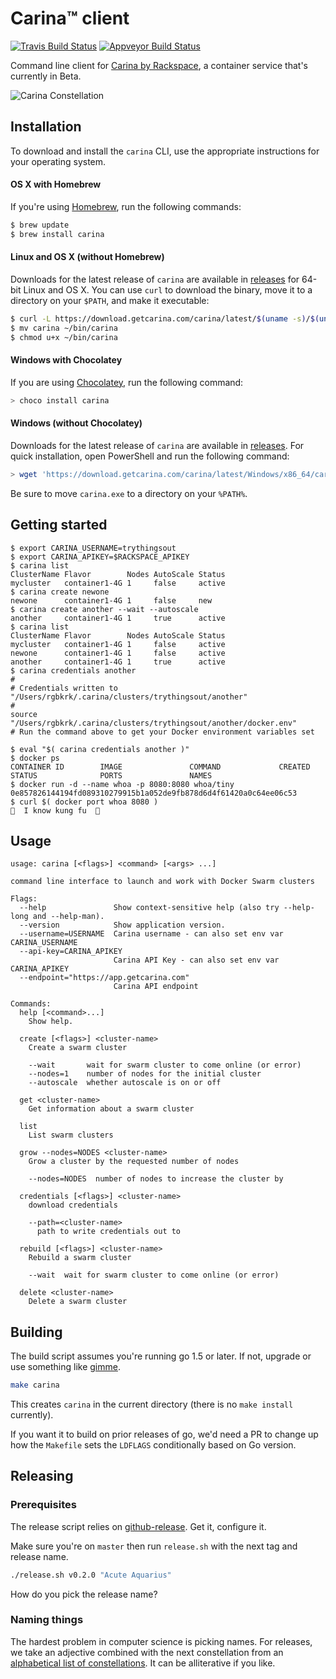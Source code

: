 # Carina™ client

[![Travis Build Status](https://travis-ci.org/getcarina/carina.svg)](https://travis-ci.org/getcarina/carina)
[![Appveyor Build Status](https://ci.appveyor.com/api/projects/status/8qjckvi0cvfgf1qr?svg=true)](https://ci.appveyor.com/project/rgbkrk/carina)

Command line client for [Carina by Rackspace](https://getcarina.com), a container service that's currently in Beta.

![Carina Constellation](https://cloud.githubusercontent.com/assets/836375/10503963/e5bcca8c-72c0-11e5-8e14-2c1697297d7e.png)

## Installation

To download and install the `carina` CLI, use the appropriate instructions for your operating system.

#### OS X with Homebrew

If you're using [Homebrew](http://brew.sh/), run the following commands:

```bash
$ brew update
$ brew install carina
```

#### Linux and OS X (without Homebrew)

Downloads for the latest release of `carina` are available in [releases](https://github.com/getcarina/carina/releases/latest) for 64-bit Linux and OS X. You can use `curl` to download the binary, move it to a directory on your `$PATH`, and make it executable:

```bash
$ curl -L https://download.getcarina.com/carina/latest/$(uname -s)/$(uname -m)/carina -o carina
$ mv carina ~/bin/carina
$ chmod u+x ~/bin/carina
```

#### Windows with Chocolatey

If you are using [Chocolatey](http://chocolatey.org/), run the following command:

```powershell
> choco install carina
```

#### Windows (without Chocolatey)

Downloads for the latest release of `carina` are available in [releases](https://github.com/getcarina/carina/releases/latest). For quick installation, open PowerShell and run the following command:

```powershell
> wget 'https://download.getcarina.com/carina/latest/Windows/x86_64/carina.exe' -OutFile carina.exe
```

Be sure to move `carina.exe` to a directory on your `%PATH%`.

## Getting started

```
$ export CARINA_USERNAME=trythingsout
$ export CARINA_APIKEY=$RACKSPACE_APIKEY
$ carina list
ClusterName Flavor        Nodes AutoScale Status
mycluster   container1-4G 1     false     active
$ carina create newone
newone      container1-4G 1     false     new
$ carina create another --wait --autoscale
another     container1-4G 1     true      active
$ carina list
ClusterName Flavor        Nodes AutoScale Status
mycluster   container1-4G 1     false     active
newone      container1-4G 1     false     active
another     container1-4G 1     true      active
$ carina credentials another
#
# Credentials written to "/Users/rgbkrk/.carina/clusters/trythingsout/another"
#
source "/Users/rgbkrk/.carina/clusters/trythingsout/another/docker.env"
# Run the command above to get your Docker environment variables set

$ eval "$( carina credentials another )"
$ docker ps
CONTAINER ID        IMAGE               COMMAND             CREATED             STATUS              PORTS               NAMES
$ docker run -d --name whoa -p 8080:8080 whoa/tiny
0e857826144194fd089310279915b1a052de9fb878d6d4f61420a0c64ee06c53
$ curl $( docker port whoa 8080 )
👊  I know kung fu  👊
```


## Usage

```
usage: carina [<flags>] <command> [<args> ...]

command line interface to launch and work with Docker Swarm clusters

Flags:
  --help               Show context-sensitive help (also try --help-long and --help-man).
  --version            Show application version.
  --username=USERNAME  Carina username - can also set env var CARINA_USERNAME
  --api-key=CARINA_APIKEY
                       Carina API Key - can also set env var CARINA_APIKEY
  --endpoint="https://app.getcarina.com"
                       Carina API endpoint

Commands:
  help [<command>...]
    Show help.

  create [<flags>] <cluster-name>
    Create a swarm cluster

    --wait       wait for swarm cluster to come online (or error)
    --nodes=1    number of nodes for the initial cluster
    --autoscale  whether autoscale is on or off

  get <cluster-name>
    Get information about a swarm cluster

  list
    List swarm clusters

  grow --nodes=NODES <cluster-name>
    Grow a cluster by the requested number of nodes

    --nodes=NODES  number of nodes to increase the cluster by

  credentials [<flags>] <cluster-name>
    download credentials

    --path=<cluster-name>
      path to write credentials out to

  rebuild [<flags>] <cluster-name>
    Rebuild a swarm cluster

    --wait  wait for swarm cluster to come online (or error)

  delete <cluster-name>
    Delete a swarm cluster
```

## Building

The build script assumes you're running go 1.5 or later. If not, upgrade or use
something like [gimme](https://github.com/travis-ci/gimme).

```bash
make carina
```

This creates `carina` in the current directory (there is no `make install` currently).

If you want it to build on prior releases of go, we'd need a PR to change up how
the `Makefile` sets the `LDFLAGS` conditionally based on Go version.

## Releasing

### Prerequisites

The release script relies on [github-release](https://github.com/aktau/github-release). Get it, configure it.

Make sure you're on `master` then run `release.sh` with the next tag and release name.

```bash
./release.sh v0.2.0 "Acute Aquarius"
```

How do you pick the release name?

### Naming things

The hardest problem in computer science is picking names. For releases, we take
an adjective combined with the next constellation from an
[alphabetical list of constellations](http://www.astro.wisc.edu/~dolan/constellations/constellation_list.html).
It can be alliterative if you like.
